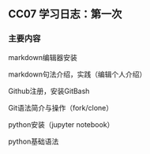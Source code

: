 ## CC07 学习日志：第一次

### 主要内容

markdown编辑器安装

markdown句法介绍，实践（编辑个人介绍）

Github注册，安装GitBash

Git语法简介与操作（fork/clone）

python安装（jupyter notebook）

python基础语法

